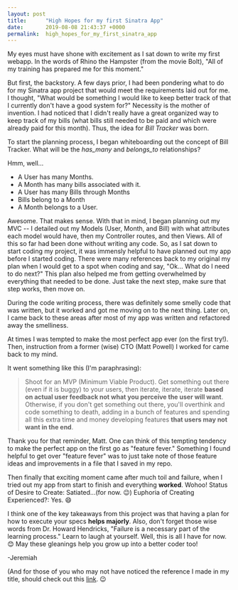 ```yaml
---
layout: post
title:      "High Hopes for my first Sinatra App"
date:       2019-08-08 21:43:37 +0000
permalink:  high_hopes_for_my_first_sinatra_app
---
```


My eyes must have shone with excitement as I sat down to write my first webapp.  In the words of Rhino the Hampster (from the movie Bolt), "All of my training has prepared me for this moment."

But first, the backstory.  A few days prior, I had been pondering what to do for my Sinatra app project that would meet the requirements laid out for me.  I thought, "What would be something I would like to keep better track of that I currently don't have a good system for?"  Necessity is the mother of invention.  I had noticed that I didn't really have a great organized way to keep track of my bills (what bills still needed to be paid and which were already paid for this month).  Thus, the idea for *Bill Tracker* was born.  

To start the planning process, I began whiteboarding out the concept of Bill Tracker.  What will be the *has_many* and *belongs_to* relationships? 

Hmm, well... 
* A User has many Months.  
* A Month has many bills associated with it.  
* A User has many Bills through Months
* Bills belong to a Month 
* A Month belongs to a User. 

Awesome.  That makes sense.  With that in mind, I began planning out my MVC -- I detailed out my Models (User, Month, and Bill) with what attributes each model would have, then my Controller routes, and then Views.  All of this so far had been done without writing any code.  So, as I sat down to start coding my project, it was immensly helpful to have planned out my app before I started coding.   There were many references back to my original my plan when I would get to a spot when coding and say, "Ok... What do I need to do next?"  This plan also helped me from getting overwhelmed by everything that needed to be done.  Just take the next step, make sure that step works, then move on.  

During the code writing process, there was definitely some smelly code that was written, but it worked and got me moving on to the next thing.  Later on, I came back to these areas after most of my app was written and refactored away the smelliness.  

At times I was tempted to make the most perfect app ever (on the first try!).  Then, instruction from a former (wise) CTO (Matt Powell) I worked for came back to my mind.  

It went something like this (I'm paraphrasing): 
> Shoot for an MVP (Minimum Viable Product).  Get something out there (even if it is buggy) to your users, then iterate, iterate, iterate **based on actual user feedback not what you perceive the user will want**. Otherwise, if you don't get something out there, you'll overthink and code something to death, adding in a bunch of features and spending all this extra time and money developing features **that users may not want in the end**.  

Thank you for that reminder, Matt.  One can think of this tempting tendency to make the perfect app on the first go as "feature fever."   Something I found helpful to get over "feature fever" was to just take note of those feature ideas and improvements in a file that I saved in my repo.

Then finally that exciting moment came after much toil and failure, when I tried out my app from start to finish and everything **worked**.  Wohoo!  Status of Desire to Create: Satiated...(for now. 😉)  Euphoria of Creating Experienced?: Yes. 😄 

I think one of the key takeaways from this project was that having a plan for how to execute your specs **helps majorly**.  Also, don't forget those wise words from Dr. Howard Hendricks, "Failure is a necessary part of the learning process."  Learn to laugh at yourself.  Well, this is all I have for now.  😊 May these gleanings help you grow up into a better coder too! 

-Jeremiah


(And for those of you who may not have noticed the reference I made in my title, should check out this [link](https://youtu.be/A_HvBDorpzE). 😉
